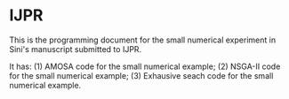 # IJPR

This is the programming document for the small numerical experiment in Sini's manuscript submitted to IJPR.

It has: 
       (1) AMOSA code for the small numerical example;
       (2) NSGA-II code for the small numerical example;
       (3) Exhausive seach code for the small numerical example.
